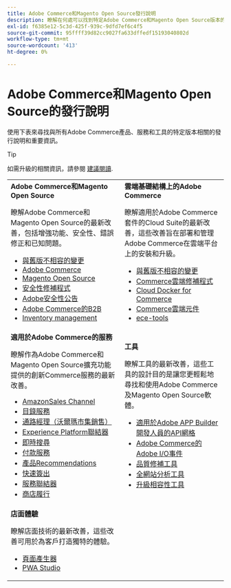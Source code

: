 ```yaml
---
title: Adobe Commerce和Magento Open Source發行說明
description: 瞭解在何處可以找到特定Adobe Commerce和Magento Open Source版本的資訊。
exl-id: f6385e12-5c3d-425f-939c-9dfd7ef6c4f5
source-git-commit: 95ffff39d82cc9027fa633dffedf15193040802d
workflow-type: tm+mt
source-wordcount: '413'
ht-degree: 0%

---
```


# Adobe Commerce和Magento Open Source的發行說明

使用下表來尋找與所有Adobe Commerce產品、服務和工具的特定版本相關的發行說明和重要資訊。

>[!TIP]
>
>如需升級的相關資訊，請參閱 [建議閱讀](../../upgrade/resources/recommended-reading.md).

<table>
  <tbody>
    <tr>
      <td><strong>Adobe Commerce和Magento Open Source</strong>
        <p>瞭解Adobe Commerce和Magento Open Source的最新改善，包括增強功能、安全性、錯誤修正和已知問題。</p>
          <ul>
            <li><a href="https://developer.adobe.com/commerce/php/development/backward-incompatible-changes/">與舊版不相容的變更</a></li>
            <li><a href="commerce/2-4-6.md">Adobe Commerce</a></li>
            <li><a href="open-source/2-4-6.md">Magento Open Source</a></li>
            <li><a href="security/2-4-5-p2.md">安全性修補程式</a></li>
            <li><a href="https://helpx.adobe.com/security/products/magento.html">Adobe安全性公告</a></li>
            <li><a href="https://experienceleague.adobe.com/docs/commerce-admin/b2b/release-notes.html">Adobe Commerce的B2B</a></li>
            <li><a href="https://experienceleague.adobe.com/docs/commerce-admin/inventory/release-notes.html">Inventory management</a></li>
          </ul>
        </td>
      <td><strong>雲端基礎結構上的Adobe Commerce</strong>
        <p>瞭解適用於Adobe Commerce套件的Cloud Suite的最新改善，這些改善旨在部署和管理Adobe Commerce在雲端平台上的安裝和升級。</p>
          <ul>
            <li><a href="https://devdocs.magento.com/cloud/release-notes/backward-incompatible-changes.html">與舊版不相容的變更</a></li>
            <li><a href="https://devdocs.magento.com/cloud/release-notes/mcp-release-notes.html">Commerce雲端修補程式</a></li>
            <li><a href="https://devdocs.magento.com/cloud/release-notes/mcd-release-notes.html">Cloud Docker for Commerce</a></li>
            <li><a href="https://devdocs.magento.com/cloud/release-notes/mcc-release-notes.html">Commerce雲端元件</a></li>
            <li><a href="https://devdocs.magento.com/cloud/release-notes/ece-release-notes.html">ece-tools</a></li>
          </ul>
      </td>
    </tr>
    <tr>
      <td><strong>適用於Adobe Commerce的服務</strong>
        <p>瞭解作為Adobe Commerce和Magento Open Source擴充功能提供的創新Commerce服務的最新改善。</p>
          <ul>
            <li><a href="https://experienceleague.adobe.com/docs/commerce-channels/amazon/release-notes.html">AmazonSales Channel</a></li>
            <li><a href="https://experienceleague.adobe.com/docs/commerce-merchant-services/catalog-service/release-notes.html">目錄服務</a></li>
            <li><a href="https://experienceleague.adobe.com/docs/commerce-channels/channel-manager/release-notes.html">通路經理（沃爾瑪市集銷售）</a></li>
            <li><a href="https://experienceleague.adobe.com/docs/commerce-merchant-services/experience-platform-connector/release-notes.html">Experience Platform聯結器</a></li>
            <li><a href="https://experienceleague.adobe.com/docs/commerce-merchant-services/live-search/release-notes.html">即時搜尋</a></li>
            <li><a href="https://experienceleague.adobe.com/docs/commerce-merchant-services/payment-services/release-notes.html">付款服務</a></li>
            <li><a href="https://experienceleague.adobe.com/docs/commerce-merchant-services/product-recommendations/release-notes.html">產品Recommendations</a></li>
            <li><a href="https://experienceleague.adobe.com/docs/commerce-merchant-services/quick-checkout/release-notes.html?lang=en">快速簽出</a></li>
            <li><a href="https://experienceleague.adobe.com/docs/commerce-merchant-services/user-guides/integration-services/saas.html">服務聯結器</a></li>
            <li><a href="https://experienceleague.adobe.com/docs/commerce-merchant-services/store-fulfillment/release-notes.html?lang=en">商店履行</a></li>
          </ul>
        </td>
      <td><strong>工具</strong>
        <p>瞭解工具的最新改善，這些工具的設計目的是讓您更輕鬆地尋找和使用Adobe Commerce及Magento Open Source軟體。</p>
          <ul>
            <li><a href="https://developer.adobe.com/graphql-mesh-gateway/">適用於Adobe APP Builder開發人員的API網格</a></li>
            <li><a href="https://developer.adobe.com/commerce/events/get-started/release-notes/">Adobe Commerce的Adobe I/O事件</a></li>
            <li><a href="../../tools/quality-patches-tool/release-notes.md">品質修補工具</a></li>
            <li><a href="../../tools/site-wide-analysis-tool/intro.md">全網站分析工具</a></li>
            <li><a href="../../upgrade/upgrade-compatibility-tool/overview.md">升級相容性工具</a></li>
          </ul>
      </td>
    </tr>
    <tr>
       <td><strong>店面體驗</strong>
        <p>瞭解店面技術的最新改善，這些改善可用於為客戶打造獨特的體驗。</p>
          <ul>
            <li><a href="https://experienceleague.adobe.com/docs/commerce-admin/page-builder/release-notes.html">頁面產生器</a></li>
            <li><a href="https://github.com/magento/pwa-studio/releases/latest">PWA Studio</a></li>
          </ul>
      </td>
      <td></td>
    </tr>
  </tbody>
</table>
